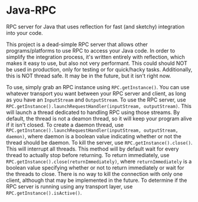 # Java-RPC
RPC server for Java that uses reflection for fast (and sketchy) integration into your code.

This project is a dead-simple RPC server that allows other programs/platforms to use RPC to access your Java code. In order to simplify the integration process, it's written entirely with reflection, which makes it easy to use, but also not very performant. This could should NOT be used in production, only for testing or for quick/hacky tasks. Additionally, this is NOT thread safe. It may be in the future, but it isn't right now.

To use, simply grab an RPC instance using `RPC.getInstance()`. You can use whatever transport you want between your RPC server and client, as long as you have an `InputStream` and `OutputStream`. To use the RPC server, use `RPC.getInstance().launchRequestHandler(inputStream, outputStream)`. This will launch a thread dedicated to handling RPC using those streams. By default, the thread is not a deamon thread, so it will keep your program alive if it isn't closed. To create a daemon thread, use `RPC.getInstance().launchRequestHandler(inputStream, outputStream, daemon)`, where daemon is a boolean value indicating whether or not the thread should be daemon. To kill the server, use `RPC.getInstance().close()`. This will interrupt all threads. This method will by default wait for every thread to actually stop before returning. To return immediately, use `RPC.getInstance().close(returnImmediately)`, where `returnImmediately` is a boolean value specifying whether or not to return immediately or wait for the threads to close. There is no way to kill the connection with only one client, although that may be implemented in the future. To determine if the RPC server is running using any transport layer, use `RPC.getInstance().isActive()`.
